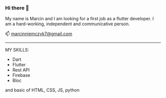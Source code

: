 ### Hi there 👋


My name is Marcin and I am looking for a first job as a flutter developer. I am a hard-working, independent and communicative person.

📫 marcinniemczyk7@gmail.com

--------------------------------------------------------------------------------------------------------------------------------------

MY SKILLS:

- Dart
- Flutter
- Rest API
- Firebase
- Bloc
  

and basic of HTML, CSS, JS, python








<!--
**nmarcin7/nmarcin7** is a ✨ _special_ ✨ repository because its `README.md` (this file) appears on your GitHub profile.

Here are some ideas to get you started:

- 🔭 I’m currently working on ...
- 🌱 I’m currently learning ...
- 👯 I’m looking to collaborate on ...
- 🤔 I’m looking for help with ...
- 💬 Ask me about ...
- 📫 How to reach me: ...
- 😄 Pronouns: ...
- ⚡ Fun fact: ...
-->
